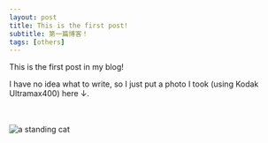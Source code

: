 ```yaml
---
layout: post
title: This is the first post!
subtitle: 第一篇博客！
tags: [others]
---
```


This is the first post in my blog!

I have no idea what to write, so I just put a photo I took (using Kodak Ultramax400) here ↓.
<br>
<br>
<br>

![a standing cat](../assets/cat.jpg)
